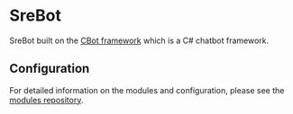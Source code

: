# SreBot
SreBot built on the [CBot framework](https://github.com/AshleyPoole/CBot) which is a C# chatbot framework.

## Configuration

For detailed information on the modules and configuration, please see the [modules repository](https://github.com/AshleyPoole/CBot.Modules).